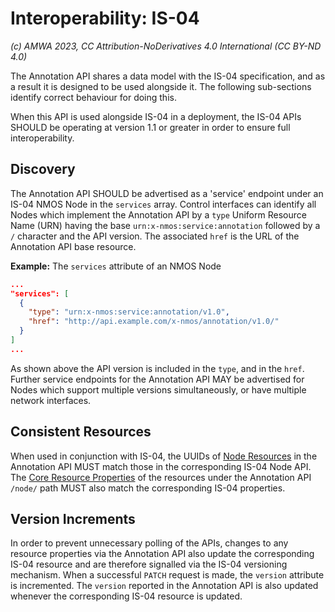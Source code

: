 # Interoperability: IS-04

_(c) AMWA 2023, CC Attribution-NoDerivatives 4.0 International (CC BY-ND 4.0)_

The Annotation API shares a data model with the IS-04 specification, and as a result it is designed to be used alongside it. The following sub-sections identify correct behaviour for doing this.

When this API is used alongside IS-04 in a deployment, the IS-04 APIs SHOULD be operating at version 1.1 or greater in order to ensure full interoperability.

## Discovery

The Annotation API SHOULD be advertised as a 'service' endpoint under an IS-04 NMOS Node in the `services` array.
Control interfaces can identify all Nodes which implement the Annotation API by a `type` Uniform Resource Name (URN) having the base `urn:x-nmos:service:annotation` followed by a `/` character and the API version.
The associated `href` is the URL of the Annotation API base resource.

**Example:** The `services` attribute of an NMOS Node

```json
...
"services": [
  {
    "type": "urn:x-nmos:service:annotation/v1.0",
    "href": "http://api.example.com/x-nmos/annotation/v1.0/"
  }
]
...
```

As shown above the API version is included in the `type`, and in the `href`. Further service endpoints for the Annotation API MAY be advertised for Nodes which support multiple versions simultaneously, or have multiple network interfaces.

## Consistent Resources

When used in conjunction with IS-04, the UUIDs of [Node Resources](Overview.md#node-resources) in the Annotation API MUST match those in the corresponding IS-04 Node API.
The [Core Resource Properties](Overview.md#core-resource-properties) of the resources under the Annotation API `/node/` path MUST also match the corresponding IS-04 properties.

## Version Increments

In order to prevent unnecessary polling of the APIs, changes to any resource properties via the Annotation API also update the corresponding IS-04 resource and are therefore signalled via the IS-04 versioning mechanism.
When a successful `PATCH` request is made, the `version` attribute is incremented.
The `version` reported in the Annotation API is also updated whenever the corresponding IS-04 resource is updated.
